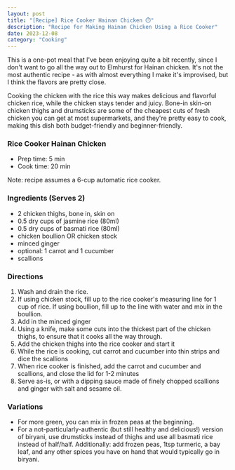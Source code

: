 ```yaml
---
layout: post
title: "[Recipe] Rice Cooker Hainan Chicken ⏱️"
description: "Recipe for Making Hainan Chicken Using a Rice Cooker"
date: 2023-12-08
category: "Cooking"
---
```


This is a one-pot meal that I've been enjoying quite a bit recently, since I don't want to go all the way out to Elmhurst for Hainan chicken. It's not the most authentic recipe - as with almost everything I make it's improvised, but I think the flavors are pretty close. 

Cooking the chicken with the rice this way makes delicious and flavorful chicken rice, while the chicken stays tender and juicy. Bone-in skin-on chicken thighs and drumsticks are some of the cheapest cuts of fresh chicken you can get at most supermarkets, and they're pretty easy to cook, making this dish both budget-friendly and beginner-friendly.

<!-- more -->

### Rice Cooker Hainan Chicken
- Prep time: 5 min
- Cook time: 20 min

Note: recipe assumes a 6-cup automatic rice cooker.

### Ingredients (Serves 2)
- 2 chicken thighs, bone in, skin on
- 0.5 dry cups of jasmine rice (80ml)
- 0.5 dry cups of basmati rice (80ml)
- chicken boullion OR chicken stock
- minced ginger
- optional: 1 carrot and 1 cucumber
- scallions

### Directions
1. Wash and drain the rice.
2. If using chicken stock, fill up to the rice cooker's measuring line for 1 cup of rice. If using boullion, fill up to the line with water and mix in the boullion.
3. Add in the minced ginger
4. Using a knife, make some cuts into the thickest part of the chicken thighs, to ensure that it cooks all the way through.
5. Add the chicken thighs into the rice cooker and start it
6. While the rice is cooking, cut carrot and cucumber into thin strips and dice the scallions
7. When rice cooker is finished, add the carrot and cucumber and scallions, and close the lid for 1-2 minutes
8. Serve as-is, or with a dipping sauce made of finely chopped scallions and ginger with salt and sesame oil.

### Variations
- For more green, you can mix in frozen peas at the beginning.
- For a not-particularly-authentic (but still healthy and delicious!) version of biryani, use drumsticks instead of thighs and use all basmati rice instead of half/half. Additionally: add frozen peas, 1tsp turmeric, a bay leaf, and any other spices you have on hand that would typically go in biryani. 
